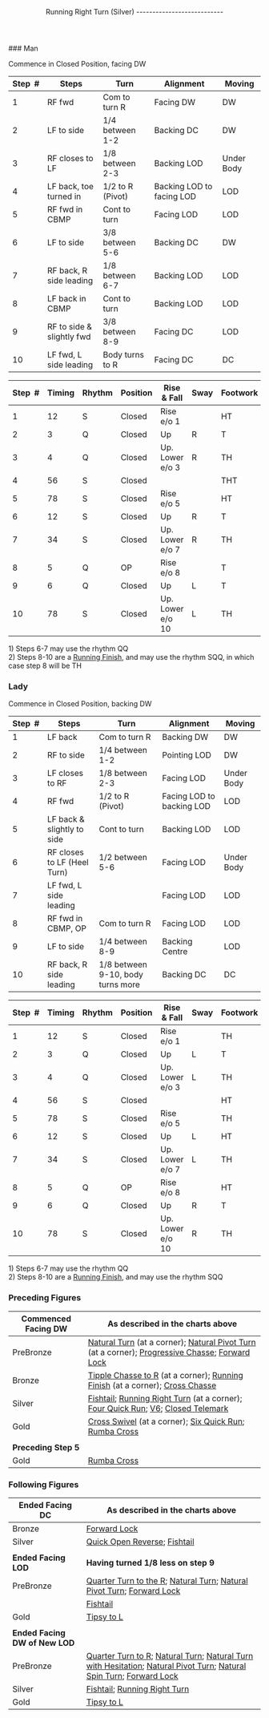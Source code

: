 <header>Running Right Turn (Silver)
---------------------------

 </header>### Man

Commence in Closed Position, facing DW

 | **Step<span style="color:white">\_</span>\#** | **Steps** | **Turn** | **Alignment** | **Moving** |
|---|---|---|---|---|
| 1 | RF fwd | Com to turn R | Facing DW | DW |
| 2 | LF to side | 1/4 between 1-2 | Backing DC | DW |
| 3 | RF closes to LF | 1/8 between 2-3 | Backing LOD | Under Body |
| 4 | LF back, toe turned in | 1/2 to R (Pivot) | Backing LOD to facing LOD | LOD |
| 5 | RF fwd in CBMP | Cont to turn | Facing LOD | LOD |
| 6 | LF to side | 3/8 between 5-6 | Backing DC | DW |
| 7 | RF back, R side leading | 1/8 between 6-7 | Backing LOD | LOD |
| 8 | LF back in CBMP | Cont to turn | Backing LOD | LOD |
| 9 | RF to side &amp; slightly fwd | 3/8 between 8-9 | Facing DC | LOD |
| 10 | LF fwd, L side leading | Body turns to R | Facing DC | DC |

 | **Step<span style="color:white">\_</span>\#** | **Timing** | **Rhythm** | **Position** | **Rise &amp; Fall** | **Sway** | **Footwork** |
|---|---|---|---|---|---|---|
| 1 | 12 | S | Closed | Rise e/o 1 |  | HT |
| 2 | 3 | Q | Closed | Up | R | T |
| 3 | 4 | Q | Closed | Up. Lower e/o 3 | R | TH |
| 4 | 56 | S | Closed |  |  | THT |
| 5 | 78 | S | Closed | Rise e/o 5 |  | HT |
| 6 | 12 | S | Closed | Up | R | T |
| 7 | 34 | S | Closed | Up. Lower e/o 7 | R | TH |
| 8 | 5 | Q | OP | Rise e/o 8 |  | T |
| 9 | 6 | Q | Closed | Up | L | T |
| 10 | 78 | S | Closed | Up. Lower e/o 10 | L | TH |

1\) Steps 6-7 may use the rhythm QQ  
 2) Steps 8-10 are a [Running Finish](running_finish.md), and may use the rhythm SQQ, in which case step 8 will be TH

### Lady

Commence in Closed Position, backing DW

 | **Step<span style="color:white">\_</span>\#** | **Steps** | **Turn** | **Alignment** | **Moving** |
|---|---|---|---|---|
| 1 | LF back | Com to turn R | Backing DW | DW |
| 2 | RF to side | 1/4 between 1-2 | Pointing LOD | DW |
| 3 | LF closes to RF | 1/8 between 2-3 | Facing LOD | Under Body |
| 4 | RF fwd | 1/2 to R (Pivot) | Facing LOD to backing LOD | LOD |
| 5 | LF back &amp; slightly to side | Cont to turn | Backing LOD | LOD |
| 6 | RF closes to LF (Heel Turn) | 1/2 between 5-6 | Facing LOD | Under Body |
| 7 | LF fwd, L side leading |  | Facing LOD | LOD |
| 8 | RF fwd in CBMP, OP | Com to turn R | Facing LOD | LOD |
| 9 | LF to side | 1/4 between 8-9 | Backing Centre | LOD |
| 10 | RF back, R side leading | 1/8 between 9-10, body turns more | Backing DC | DC |

 | **Step<span style="color:white">\_</span>\#** | **Timing** | **Rhythm** | **Position** | **Rise &amp; Fall** | **Sway** | **Footwork** |
|---|---|---|---|---|---|---|
| 1 | 12 | S | Closed | Rise e/o 1 |  | TH |
| 2 | 3 | Q | Closed | Up | L | T |
| 3 | 4 | Q | Closed | Up. Lower e/o 3 | L | TH |
| 4 | 56 | S | Closed |  |  | HT |
| 5 | 78 | S | Closed | Rise e/o 5 |  | TH |
| 6 | 12 | S | Closed | Up | L | HT |
| 7 | 34 | S | Closed | Up. Lower e/o 7 | L | TH |
| 8 | 5 | Q | OP | Rise e/o 8 |  | HT |
| 9 | 6 | Q | Closed | Up | R | T |
| 10 | 78 | S | Closed | Up. Lower e/o 10 | R | TH |

1\) Steps 6-7 may use the rhythm QQ  
 2) Steps 8-10 are a [Running Finish](running_finish.md), and may use the rhythm SQQ

### Preceding Figures

 | **Commenced Facing DW** | **As described in the charts above** |
|---|---|
| PreBronze | [Natural Turn](natural_turn.md) (at a corner); [Natural Pivot Turn](pivot_turn.md) (at a corner); [Progressive Chasse](progressive_chasse.md); [Forward Lock](forward_lock.md) |
| Bronze | [Tipple Chasse to R](tipple.md) (at a corner); [Running Finish](running_finish.md) (at a corner); [Cross Chasse](cross_chasse.md) |
| Silver | [Fishtail](fishtail.md); [Running Right Turn](running_right_turn.md) (at a corner); [Four Quick Run](four_quick_run.md); [V6](v6.md); [Closed Telemark](closed_telemark.md) |
| Gold | [Cross Swivel](cross_swivel.md) (at a corner); [Six Quick Run](six_quick_run.md); [Rumba Cross](rumba_cross.md) |
|  |  |
| **Preceding Step 5** |  |
| Gold | [Rumba Cross](rumba_cross.md) |

### Following Figures

 | **Ended Facing DC** | **As described in the charts above** |
|---|---|
| Bronze | [Forward Lock](forward_lock.md) |
| Silver | [Quick Open Reverse](quick_open_reverse.md); [Fishtail](fishtail.md) |
|  |  |
| **Ended Facing LOD** | **Having turned 1/8 less on step 9** |
| PreBronze | [Quarter Turn to the R](quarter_turn.md); [Natural Turn](natural_turn.md); [Natural Pivot Turn](pivot_turn.md); [Forward Lock](forward_lock.md) |
|  | [Fishtail](fishtail.md) |
| Gold | [Tipsy to L](tipsy_to_L.md) |
|  |  |
| **Ended Facing DW of New LOD** |  |
| PreBronze | [Quarter Turn to R](quarter_turn.md); [Natural Turn](natural_turn.md); [Natural Turn with Hesitation](hesitation.md); [Natural Pivot Turn](pivot_turn.md); [Natural Spin Turn](spin_turn.md); [Forward Lock](forward_lock.md) |
| Silver | [Fishtail](fishtail.md); [Running Right Turn](running_right_turn.md) |
| Gold | [Tipsy to L](tipsy_to_L.md) |